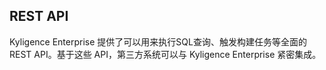 ## REST API 

Kyligence Enterprise 提供了可以用来执行SQL查询、触发构建任务等全面的 REST API。基于这些 API，第三方系统可以与 Kyligence Enterprise 紧密集成。
